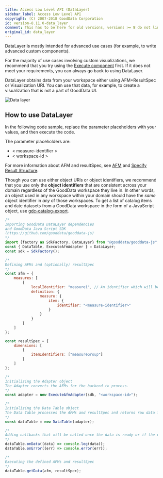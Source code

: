 ```yaml
---
title: Access Low Level API (DataLayer)
sidebar_label: Access Low Level API
copyright: (C) 2007-2018 GoodData Corporation
id: version-8.11.0-data_layer
comment: This has to be here for old versions, versions >= 8 do not link to this anywhere
original_id: data_layer
---
```


DataLayer is mostly intended for advanced use cases \(for example, to write advanced custom components\).

For the majority of use cases involving custom visualizations, we recommend that you try using the [Execute component](50_custom__component.md) first. If it does not meet your requirements, you can always go back to using DataLayer.

DataLayer obtains data from your workspace either using AFM+ResultSpec or Visualization URI. You can use that data, for example, to create a visualization that is not a part of GoodData.UI.

![Data layer](assets/data_layer_diagram.png)

## How to use DataLayer

In the following code sample, replace the parameter placeholders with your values, and then execute the code.

The parameter placeholders are:

* &lt; measure-identifier &gt;
* &lt; workspace-id &gt;

For more information about AFM and resultSpec, see [AFM](afm) and [Specify Result Structure](50_custom__result.md).

Though you can use either object URIs or object identifiers, we recommend that you use only the **object identifiers** that are consistent across your domain regardless of the GoodData workspace they live in. In other words, an object used in any workspace within your domain should have the _same_ object identifier in _any_ of those workspaces. To get a list of catalog items and date datasets from a GoodData workspace in the form of a JavaScript object, use [gdc-catalog-export](02_start__catalog_export.md).

```javascript
/*
Importing GoodData DataLayer dependencies
and GoodData Java Script SDK
(https://github.com/gooddata/gooddata-js)
*/
import {factory as SdkFactory, DataLayer} from "@gooddata/gooddata-js";
const { DataTable, ExecuteAfmAdapter } = DataLayer;
const sdk = SdkFactory();

/*
Defining AFMs and (optionally) resultSpec
*/
const afm = {
    measures: [
        {
            localIdentifier: "measure1", // An identifier which will be referenced in the execution results
            definition: {
                measure: {
                    item: {
                        identifier: "<measure-identifier>"
                    }
                }
            }
        }
    ]
};

const resultSpec = {
    dimensions: [
        {
            itemIdentifiers: ["measureGroup"]
        }
    ]
};

/*
Initializing the Adapter object
The Adapter converts the AFMs for the backend to process.
*/
const adapter = new ExecuteAfmAdapter(sdk, "<workspace-id>");

/*
Initializing the Data Table object
The Data Table processes the AFMs and resultSpec and returns raw data from the backend.
*/
const dataTable = new DataTable(adapter);

/*
Adding callbacks that will be called once the data is ready or if the execution fails.
*/
dataTable.onData((data) => console.log(data));
dataTable.onError((err) => console.error(err));

/*
Executing the defined AFMs and resultSpec
*/
dataTable.getData(afm, resultSpec);
```
